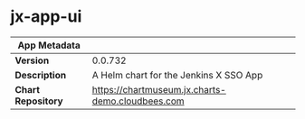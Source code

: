 # jx-app-ui

|App Metadata||
|---|---|
| **Version** | 0.0.732 |
| **Description** | A Helm chart for the Jenkins X SSO App |
| **Chart Repository** | https://chartmuseum.jx.charts-demo.cloudbees.com |
